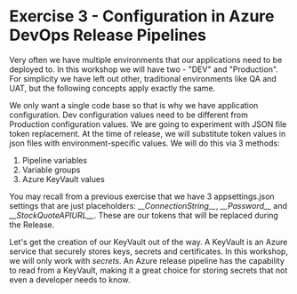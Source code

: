 # Exercise 3 - Configuration in Azure DevOps Release Pipelines

Very often we have multiple environments that our applications need to be deployed to. In this workshop we will have two - "DEV" and "Production". For simplicity we have left out other, traditional environments like QA and UAT, but the following concepts apply exactly the same.

We only want a single code base so that is why we have application configuration. Dev configuration values need to be different from Production configuration values. We are going to experiment with JSON file token replacement. At the time of release, we will substitute token values in json files with environment-specific values. We will do this via 3 methods:
1. Pipeline variables
1. Variable groups
1. Azure KeyVault values

You may recall from a previous exercise that we have 3 appsettings.json settings that are just placeholders: *\_\_ConnectionString\_\_*, *\_\_Password\_\_* and *\_\_StockQuoteAPIURL\_\_*. These are our tokens that will be replaced during the Release.

Let's get the creation of our KeyVault out of the way. A KeyVault is an Azure service that securely stores keys, secrets and certificates. In this workshop, we will only work with *secrets*. An Azure release pipeline has the capability to read from a KeyVault, making it a great choice for storing secrets that not even a developer needs to know.
